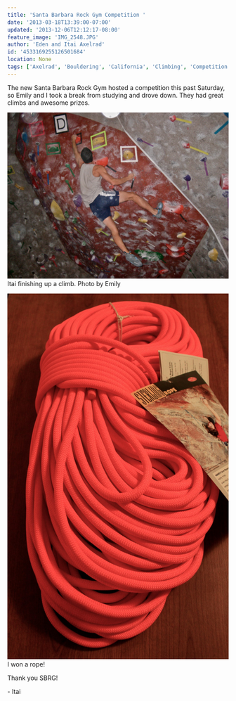 ```yaml
---
title: 'Santa Barbara Rock Gym Competition '
date: '2013-03-18T13:39:00-07:00'
updated: '2013-12-06T12:12:17-08:00'
feature_image: 'IMG_2548.JPG'
author: 'Eden and Itai Axelrad'
id: '4533169255126501684'
location: None
tags: ['Axelrad', 'Bouldering', 'California', 'Climbing', 'Competition', 'Five Ten', 'Itai', 'Santa Barbara']
---
```


The new Santa Barbara Rock Gym hosted a competition this past Saturday, so Emily and I took a break from studying and drove down. They had great climbs and awesome prizes. 

![image alt](/images/IMG_2548.JPG)Itai finishing up a climb. Photo by Emily

![image alt](/images/IMG_6544.JPG)I won a rope!

Thank you SBRG!

\- Itai
